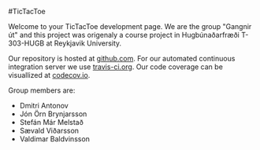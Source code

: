 #TicTacToe
 
Welcome to your TicTacToe development page. We are the group "Gangnir út" and this project was origenaly a course project in Hugbúnaðarfræði T-303-HUGB at Reykjavik University.

Our repository is hosted at [github.com](https://github.com/GengnirUt/tictactoe).
For our automated continuous integration server we use [travis-ci.org](https://travis-ci.org/GengnirUt/tictactoe).
Our code coverage can be visuallized at [codecov.io](<https://codecov.io/gh/GengnirUt/tictactoe>).

Group members are:
* Dmitri Antonov
* Jón Örn Brynjarsson
* Stefán Már Melstað
* Sævald Viðarsson
* Valdimar Baldvinsson

